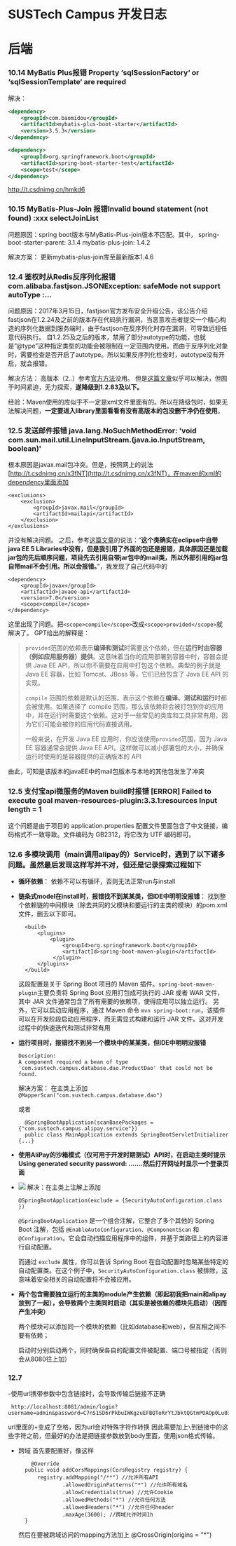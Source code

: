 # SUSTech Campus 开发日志

# 后端

### 10.14 MyBatis Plus报错 Property ‘sqlSessionFactory‘ or ‘sqlSessionTemplate‘ are required

解决：

```xml
<dependency>
    <groupId>com.baomidou</groupId>
    <artifactId>mybatis-plus-boot-starter</artifactId>
    <version>3.5.3</version>
</dependency>

<dependency>
    <groupId>org.springframework.boot</groupId>
    <artifactId>spring-boot-starter-test</artifactId>
    <scope>test</scope>
</dependency>
```

http://t.csdnimg.cn/hmkd6



### 10.15 MyBatis-Plus-Join 报错Invalid bound statement (not found) :xxx selectJoinList 

问题原因：spring boot版本与MyBatis-Plus-join版本不匹配。其中，
spring-boot-starter-parent: 3.1.4
mybatis-plus-join: 1.4.2

解决方案：
更新mybatis-plus-join库至最新版本1.4.6

### 12.4 鉴权时从Redis反序列化报错 com.alibaba.fastjson.JSONException: safeMode not support autoType :...
问题原因：2017年3月15日，fastjson官方发布安全升级公告，该公告介绍fastjson在1.2.24及之前的版本存在代码执行漏洞，当恶意攻击者提交一个精心构造的序列化数据到服务端时，由于fastjson在反序列化时存在漏洞，可导致远程任意代码执行。 自1.2.25及之后的版本，禁用了部分autotype的功能，也就是”@type”这种指定类型的功能会被限制在一定范围内使用。而由于反序列化对象时，需要检查是否开启了autotype。所以如果反序列化检查时，autotype没有开启，就会报错。

解决方法：
高版本（2.*.*）参考[官方方法](https://github.com/alibaba/fastjson/wiki/enable_autotype)没用。
但是[这篇文章](https://huaweidevelopers.csdn.net/648c341010821a64020deae0.html)似乎可以解决，但囿于时间紧迫，无力探索，**遂降级到1.2.83及以下。**

经验：Maven使用的库似乎不一定是xml文件里面有的。所以在降级包时，如果无法解决问题，**一定要进入library里面看看有没有高版本的包没删干净仍在使用**。

### 12.5 发送邮件报错 java.lang.NoSuchMethodError: 'void com.sun.mail.util.LineInputStream.<init>(java.io.InputStream, boolean)'
根本原因是javax.mail包冲突。但是，按照网上的说法[http://t.csdnimg.cn/x3fNT](http://t.csdnimg.cn/x3fNT)，在maven的xml的dependency里面添加
```
<exclusions>
    <exclusion>
        <groupId>javax.mail</groupId>
        <artifactId>mailapi</artifactId>
    </exclusion>
</exclusions>
```
并没有解决问题。
之后，参考[这篇文章](https://www.cnblogs.com/cyb-652356/p/11718424.html)的说法：“**这个类确实在eclipse中自带java EE 5 Libraries中没有，但是我引用了外面的包还是报错，具体原因还是加载jar包的先后顺序问题，项目先去引用自带jar包中的mail类，所以外部引用的jar包自带mail不会引用。所以会报错。**”，我发现了自己代码中的
```
<dependency>
    <groupId>javax</groupId>
    <artifactId>javaee-api</artifactId>
    <version>7.0</version>
    <scope>compile</scope>
</dependency>
```
这里出现了问题。把`<scope>compile</scope>`改成`<scope>provided</scope>`就解决了。
GPT给出的解释是：
> `provided`范围的依赖表示**编译和测试**时需要这个依赖，但在**运行时由容器（例如应用服务器）提供**。这意味着当你的应用部署到容器中时，容器会提供 Java EE API，所以你不需要在应用中打包这个依赖。典型的例子就是 Java EE 容器，比如 Tomcat、JBoss 等，它们已经包含了 Java EE API 的实现。
> 
> `compile` 范围的依赖是默认的范围，表示这个依赖在**编译、测试和运行**时都会被使用。如果选择了 compile 范围，那么该依赖将会被打包到你的应用中，并在运行时需要这个依赖。这对于一些常见的类库和工具非常有用，因为它们可能会被你的应用代码直接调用。
> 
> 一般来说，在开发 Java EE 应用时，你应该使用`provided`范围，因为 Java EE 容器通常会提供 Java EE API。这样做可以减小部署包的大小，并确保运行时使用的是容器提供的正确版本的 API

由此，可知是该版本的javaEE中的mail包版本与本地的其他包发生了冲突

### 12.5 支付宝api微服务的Maven build时报错 \[ERROR\] Failed to execute goal maven-resources-plugin:3.3.1:resources Input length = 1
这个问题是由于项目的 application.properties 配置文件里面包含了中文链接，编码格式不一致导致。文件编码为 GB2312，将它改为 UTF 编码即可。

### 12.6 多模块调用（main调用alipay的）Service时，遇到了以下诸多问题。虽然最后发现这样写并不对，但还是记录探索过程如下
- **循环依赖**：
  依赖不可以有循环，否则无法正常run与install
- **链条式model在install时，报错找不到某某类，但IDE中明明没报错**：
  找到整个依赖链的中间模块（除去共同的父模块和要运行的主类的模块）的pom.xml文件，删去以下即可。
  ```
    <build>
        <plugins>
            <plugin>
                <groupId>org.springframework.boot</groupId>
                <artifactId>spring-boot-maven-plugin</artifactId>
             </plugin>
        </plugins>
    </build>
  ```
  这段配置是关于 Spring Boot 项目的 Maven 插件。`spring-boot-maven-plugin`主要负责将 Spring Boot 应用打包成可执行的 JAR 或者 WAR 文件，其中 JAR 文件通常包含了所有需要的依赖项，使得应用可以独立运行。
  另外，它可以启动应用程序，通过 Maven 命令 `mvn spring-boot:run`，该插件可以在开发阶段启动应用程序，而无需显式构建和运行 JAR 文件。这对开发过程中的快速迭代和测试非常有用
- **运行项目时，报错找不到另一个模块中的某某类，但IDE中明明没报错**
    ```
    Description:
    A component required a bean of type 'com.sustech.campus.database.dao.ProductDao' that could not be found.
    ```
    解决方案：
    在主类上添加   `@MapperScan("com.sustech.campus.database.dao")`
  
    或者
  ```
    @SpringBootApplication(scanBasePackages = {"com.sustech.campus.alipay.service"}) 
    public class MainApplication extends SpringBootServletInitializer {...}
  ```
- **使用AliPay的沙箱模式（仅可用于开发时期测试）API时，在启动主类时提示Using generated security password:  .......然后打开网址时显示一个登录页面**
- 
  ![](https://cdn.jsdelivr.net/gh/Evan-Sukhoi/ImageHost@main/img/20231207015420.png)
  解决：在主类上注解上添加
  ```
  @SpringBootApplication(exclude = {SecurityAutoConfiguration.class })
  ```
  `@SpringBootApplication` 是一个组合注解，它整合了多个其他的 Spring Boot 注解，包括 `@EnableAutoConfiguration`、`@ComponentScan` 和 `@Configuration`。它会自动扫描应用程序中的组件，并基于类路径上的内容进行自动配置。
  
    而通过 `exclude` 属性，你可以告诉 Spring Boot 在自动配置时忽略某些特定的自动配置类。在这个例子中，`SecurityAutoConfiguration.class` 被排除，这意味着安全相关的自动配置将不会被应用。
- **两个包含需要独立运行的主类的module产生依赖（即起初我把main和alipay放到了一起），会导致两个主类同时启动（其实是被依赖的模块先启动）（因而产生冲突）**
  
  两个模块可以添加同一个模块的依赖（比如database和web），但互相之间不要有依赖；

  启动时分别启动两个，同时确保各自的配置文件被配置、端口号被指定（否则会从8080往上加）

### 12.7 
-使用url携带参数中包含链接时，会导致传输后链接不正确
 ```
  http://localhost:8081/admin/login?username=admin&password=C7nS1SD6rPkbuIWKgzuEFBQToRrYtJbktQGtmPOAOp0Lu03rcEHFAUxGIxTsuYuEykXKJKAdgh9H6YgOP4i8rxTvMwuJE5pidekoYgBAMwHo0uISshwLZx5FGQKPDdSnY5LGSworGjU8+O71dC9PBQxVR/Rt5I4W2rPZxHzgnzs=
 ```
 url里面的+变成了空格，因为url会对特殊字符作转换
 因此需要加上`\`到链接中的这些字符之前，但最好的办法是把链接参数放到body里面，使用json格式传输。

- 跨域
  首先要配置好，像这样
  ```
      @Override
    public void addCorsMappings(CorsRegistry registry) {
        registry.addMapping("/**") //允许所有API
                .allowedOriginPatterns("*") //允许所有域名
                .allowCredentials(true) //允许Cookie
                .allowedMethods("*") //允许任何方法
                .allowedHeaders("*") //允许任何header
                .maxAge(3600); //跨域允许时间1h
    }
  ```
  然后在要被跨域访问的mapping方法加上  @CrossOrigin(origins = "*")
